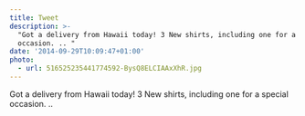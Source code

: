 ```yaml
---
title: Tweet
description: >-
  "Got a delivery from Hawaii today! 3 New shirts, including one for a special
  occasion. .. "
date: '2014-09-29T10:09:47+01:00'
photo:
  - url: 516525235441774592-BysQ8ELCIAAxXhR.jpg
---
```

Got a delivery from Hawaii today! 3 New shirts, including one for a special occasion. .. 
